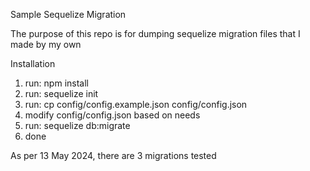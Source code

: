 Sample Sequelize Migration

The purpose of this repo is for dumping sequelize migration files that I made by my own

Installation
1. run: npm install
2. run: sequelize init
3. run: cp config/config.example.json config/config.json
4. modify config/config.json based on needs
5. run: sequelize db:migrate
6. done

As per 13 May 2024, there are 3 migrations tested
